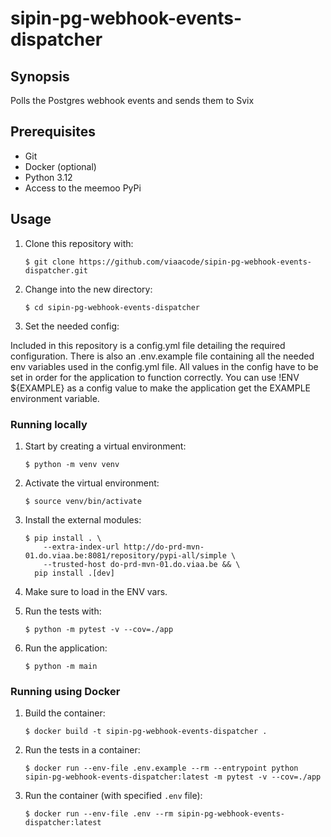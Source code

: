 # sipin-pg-webhook-events-dispatcher

## Synopsis

Polls the Postgres webhook events and sends them to Svix

## Prerequisites

* Git
* Docker (optional)
* Python 3.12
* Access to the meemoo PyPi

## Usage

1. Clone this repository with:

    `$ git clone https://github.com/viaacode/sipin-pg-webhook-events-dispatcher.git`

2. Change into the new directory:

    `$ cd sipin-pg-webhook-events-dispatcher`

3. Set the needed config:

Included in this repository is a config.yml file detailing the required configuration. There is also an .env.example file containing all the needed env variables used in the config.yml file. All values in the config have to be set in order for the application to function correctly. You can use !ENV ${EXAMPLE} as a config value to make the application get the EXAMPLE environment variable.

### Running locally

1. Start by creating a virtual environment:

    `$ python -m venv venv`

2. Activate the virtual environment:

    `$ source venv/bin/activate`

3. Install the external modules:

    ```
    $ pip install . \
        --extra-index-url http://do-prd-mvn-01.do.viaa.be:8081/repository/pypi-all/simple \
        --trusted-host do-prd-mvn-01.do.viaa.be && \
      pip install .[dev]
    ```

4. Make sure to load in the ENV vars.

5. Run the tests with:

    `$ python -m pytest -v --cov=./app`

6. Run the application:

    `$ python -m main`

### Running using Docker

1. Build the container:

    `$ docker build -t sipin-pg-webhook-events-dispatcher .`

2. Run the tests in a container:

    `$ docker run --env-file .env.example --rm --entrypoint python sipin-pg-webhook-events-dispatcher:latest -m pytest -v --cov=./app`

3. Run the container (with specified `.env` file):

    `$ docker run --env-file .env --rm sipin-pg-webhook-events-dispatcher:latest`
